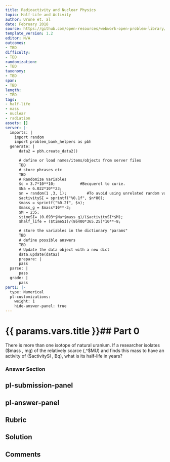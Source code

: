 ```yaml
---
title: Radioactivity and Nuclear Physics
topic: Half-Life and Activity
author: Urone et. al
date: February 2018
source: https://github.com/open-resources/webwork-open-problem-library/tree/master/Contrib/BrockPhysics/College_Physics_Urone/31.Radioactivity_and_Nuclear_Physics/31-05.Half-Life_and_Activity/NU_U17-31-05-008.pg
template_version: 1.2
editor: N/A
outcomes:
- TBD
difficulty:
- TBD
randomization:
- TBD
taxonomy:
- TBD
span:
- TBD
length:
- TBD
tags:
- half-life
- mass
- nuclear
- radiation
assets: []
server: |-
  imports: |
    import random
    import problem_bank_helpers as pbh
  generate: |
      data2 = pbh.create_data2()

      # define or load names/items/objects from server files
      TBD
      # store phrases etc
      TBD
      # Randomize Variables
      $c = 3.7*10**10;           #Becquerel to curie.
      $Na = 6.022*10**23;
      $n = random(1 ,3, 1);         #To avoid using unrelated random variables for activity and mass.
      $activitySI = sprintf("%0.1f", $n*80);
      $mass = sprintf("%0.2f", $n);
      $mass_g = $mass*10**-3;
      $M = 235;
      $timeSI= (0.693*$Na*$mass_g)/($activitySI*$M);
      $half_life = ($timeSI)/(86400*365.25)*10**-8;

      # store the variables in the dictionary "params"
      TBD
      # define possible answers
      TBD
      # Update the data object with a new dict
      data.update(data2)
      prepare: |
      pass
  parse: |
      pass
  grade: |
      pass
part1: |-
  type: Numerical
  pl-customizations:
    weight: 1
    hide-answer-panel: true
---
```


# {{ params.vars.title }}## Part 0 
There is more than one isotope of natural uranium. If a researcher isolates ($mass , mg) of the relatively scarce (,^$MU) and finds this mass to have an activity of ($activitySI , Bq), what is its half-life in years? 


### Answer Section 


## pl-submission-panel 


## pl-answer-panel 


## Rubric 


## Solution 


## Comments 


